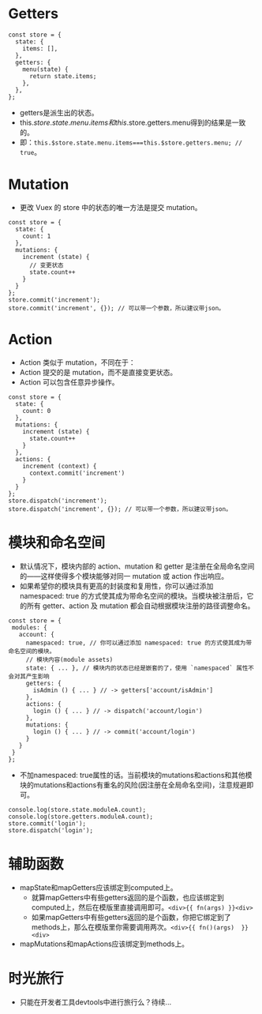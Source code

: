# Getters
```
const store = {
  state: {
    items: [],
  },
  getters: {
    menu(state) {
      return state.items;
    },
  },
};
```
* getters是派生出的状态。
* this.$store.state.menu.items和this.$store.getters.menu得到的结果是一致的。
* 即：```this.$store.state.menu.items===this.$store.getters.menu; // true```。

# Mutation
* 更改 Vuex 的 store 中的状态的唯一方法是提交 mutation。
```
const store = {
  state: {
    count: 1
  },
  mutations: {
    increment (state) {
      // 变更状态
      state.count++
    }
  }
};
store.commit('increment');
store.commit('increment', {}); // 可以带一个参数，所以建议带json。
```

# Action
* Action 类似于 mutation，不同在于：
* Action 提交的是 mutation，而不是直接变更状态。
* Action 可以包含任意异步操作。
```
const store = {
  state: {
    count: 0
  },
  mutations: {
    increment (state) {
      state.count++
    }
  },
  actions: {
    increment (context) {
      context.commit('increment')
    }
  }
};
store.dispatch('increment');
store.dispatch('increment', {}); // 可以带一个参数，所以建议带json。
```

# 模块和命名空间
* 默认情况下，模块内部的 action、mutation 和 getter 是注册在全局命名空间的——这样使得多个模块能够对同一 mutation 或 action 作出响应。
* 如果希望你的模块具有更高的封装度和复用性，你可以通过添加 namespaced: true 的方式使其成为带命名空间的模块。当模块被注册后，它的所有 getter、action 及 mutation 都会自动根据模块注册的路径调整命名。
```
const store = {
 modules: {
   account: {
     namespaced: true, // 你可以通过添加 namespaced: true 的方式使其成为带命名空间的模块。
     // 模块内容(module assets)
     state: { ... }, // 模块内的状态已经是嵌套的了，使用 `namespaced` 属性不会对其产生影响
     getters: {
       isAdmin () { ... } // -> getters['account/isAdmin']
     },
     actions: {
       login () { ... } // -> dispatch('account/login')
     },
     mutations: {
       login () { ... } // -> commit('account/login')
     }
   }
 }
};
```
* 不加namespaced: true属性的话。当前模块的mutations和actions和其他模块的mutations和actions有重名的风险(因注册在全局命名空间)，注意规避即可。
```
console.log(store.state.moduleA.count);
console.log(store.getters.moduleA.count);
store.commit('login');
store.dispatch('login');
```

# 辅助函数
* mapState和mapGetters应该绑定到computed上。
    - 就算mapGetters中有些getters返回的是个函数，也应该绑定到computed上，然后在模版里直接调用即可。```<div>{{ fn(args) }}<div>```
    - 如果mapGetters中有些getters返回的是个函数，你把它绑定到了methods上，那么在模版里你需要调用两次。```<div>{{ fn()(args)  }}<div>```
* mapMutations和mapActions应该绑定到methods上。

# 时光旅行
* 只能在开发者工具devtools中进行旅行么？待续...
